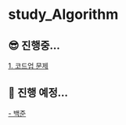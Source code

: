 # study_Algorithm

## 😎 진행중...      
<a href="https://codeup.kr/problemset.php">1. 코드업 문제</a>

## 🤩 진행 예정...
<a href="https://www.acmicpc.net/problem/tags"> - 백준</a>
